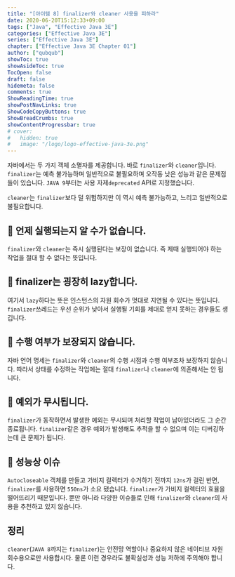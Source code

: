 ```yaml
---
title: "[아이템 8] finalizer와 cleaner 사용을 피하라"
date: 2020-06-20T15:12:33+09:00
tags: ["Java", "Effective Java 3E"]
categories: ["Effective Java 3E"]
series: ["Effective Java 3E"]
chapter: ["Effective Java 3E Chapter 01"]
author: ["qubqub"]
showToc: true
showAsideToc: true
TocOpen: false
draft: false
hidemeta: false
comments: true
ShowReadingTime: true
showPostNavLinks: true
ShowCodeCopyButtons: true
ShowBreadCrumbs: true
showContentProgressbar: true
# cover:
#   hidden: true
#   image: "/logo/logo-effective-java-3e.png"
---
```

자바에서는 두 가지 객체 소멸자를 제공합니다. 바로 `finalizer`와 `cleaner`입니다. `finalizer`는 예측 불가능하며 일반적으로 불필요하며 오작동 낮은 성능과 같은 문제점들이 있습니다. `JAVA 9`부터는 사용 자제`deprecated` API로 지정했습니다.

`cleaner`는 `finalizer`보다 덜 위험하지만 이 역시 예측 불가능하고, 느리고 일반적으로 불필요합니다.
<br>

## 📌 언제 실행되는지 알 수가 없습니다.

`finalizer`와 `cleaner`는 즉시 실행된다는 보장이 없습니다. 즉 제때 실행되어야 하는 작업을 절대 할 수 없다는 뜻입니다.
<br>

## 📌 finalizer는 굉장히 lazy합니다.

여기서 `lazy`하다는 뜻은 인스턴스의 자원 회수가 멋대로 지연될 수 있다는 뜻입니다. `finalizer`쓰레드는 우선 순위가 낮아서 실행될 기회를 제대로 얻지 못하는 경우들도 생깁니다.
<br>

## 📌 수행 여부가 보장되지 않습니다.

자바 언어 명세는 `finalizer`와 `cleaner`의 수행 시점과 수행 여부조차 보장하지 않습니다. 따라서 상태를 수정하는 작업에는 절대 `finalizer`나 `cleaner`에 의존해서는 안 됩니다.
<br>

## 📌 예외가 무시됩니다.

`finalizer`가 동작하면서 발생한 예외는 무시되며 처리할 작업이 남아있더라도 그 순간 종료됩니다. `finalizer`같은 경우 예외가 발생해도 추적을 할 수 없으며 이는 디버깅하는데 큰 문제가 됩니다.
<br>

## 📌 성능상 이슈

`Autocloseable` 객체를 만들고 가비지 컬렉터가 수거하기 전까지 `12ns`가 걸린 반면, `finalizer`를 사용하면 `550ns`가 소요 됐습니다. `finalizer`가 가비지 컬렉터의 효율을 떨어뜨리기 때문입니다.
뿐만 아니라 다양한 이슈들로 인해 `finalizer`와 `cleaner`의 사용을 추천하고 있지 않습니다.
<br>

## <i class="user-fa-av-new-releases" aria-hidden="true"></i> 정리
`cleaner`(`JAVA 8`까지는 `finalizer`)는 안전망 역할이나 중요하지 않은 네이티브 자원 회수용으로만 사용합시다. 물론 이런 경우라도 불확실성과 성능 저하에 주의해야 합니다.